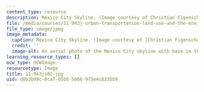 ```yaml
---
content_type: resource
description: Mexico City Skyline. (Image courtesy of Christian Figenschou, www.figen.com.)
file: /media/courses/11-943j-urban-transportation-land-use-and-the-environment-spring-2002/d0b3b99c0ca705bb5066975e4c6235b9_11-943js02.jpg
file_type: image/jpeg
image_metadata:
  caption: Mexico City Skyline. (Image courtesy of [Christian Figenschou](http://www.figen.com/).)
  credit: ''
  image-alt: An aerial photo of the Mexico City skyline with haze in the distance.
learning_resource_types: []
ocw_type: OCWImage
resourcetype: Image
title: 11-943js02.jpg
uid: d0b3b99c-0ca7-05bb-5066-975e4c6235b9
---
```

